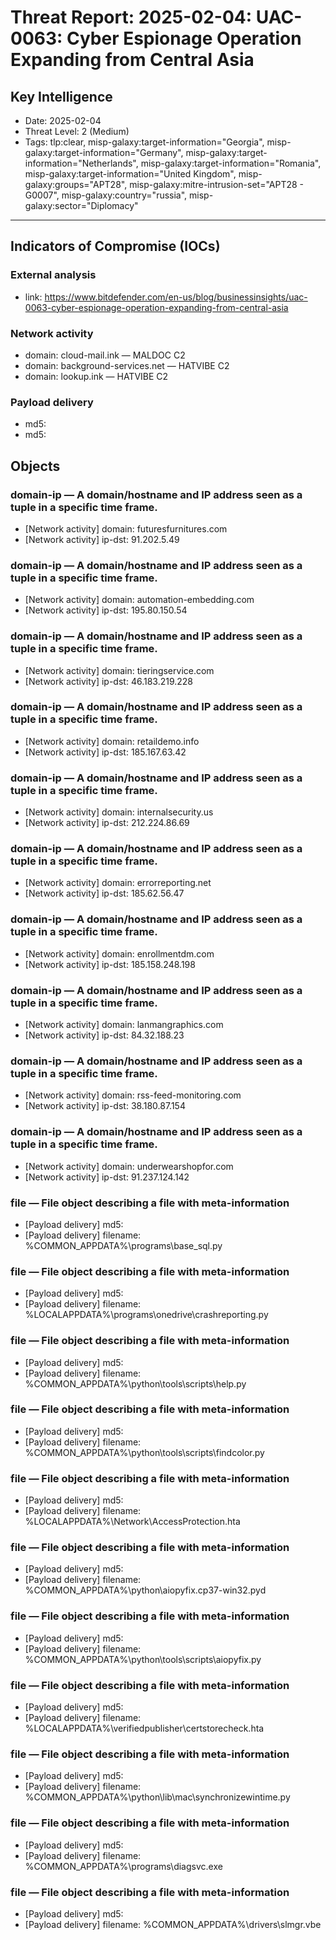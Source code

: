# Threat Report: 2025-02-04: UAC-0063: Cyber Espionage Operation Expanding from Central Asia


## Key Intelligence
* Date: 2025-02-04
* Threat Level: 2 (Medium)
* Tags: tlp:clear, misp-galaxy:target-information="Georgia", misp-galaxy:target-information="Germany", misp-galaxy:target-information="Netherlands", misp-galaxy:target-information="Romania", misp-galaxy:target-information="United Kingdom", misp-galaxy:groups="APT28", misp-galaxy:mitre-intrusion-set="APT28 - G0007", misp-galaxy:country="russia", misp-galaxy:sector="Diplomacy"

---

## Indicators of Compromise (IOCs)
### External analysis
* link: https://www.bitdefender.com/en-us/blog/businessinsights/uac-0063-cyber-espionage-operation-expanding-from-central-asia

### Network activity
* domain: cloud-mail.ink — MALDOC C2
* domain: background-services.net — HATVIBE C2
* domain: lookup.ink — HATVIBE C2

### Payload delivery
* md5: <md5>
* md5: <md5>

## Objects
### domain-ip — A domain/hostname and IP address seen as a tuple in a specific time frame.
* [Network activity] domain: futuresfurnitures.com
* [Network activity] ip-dst: 91.202.5.49

### domain-ip — A domain/hostname and IP address seen as a tuple in a specific time frame.
* [Network activity] domain: automation-embedding.com
* [Network activity] ip-dst: 195.80.150.54

### domain-ip — A domain/hostname and IP address seen as a tuple in a specific time frame.
* [Network activity] domain: tieringservice.com
* [Network activity] ip-dst: 46.183.219.228

### domain-ip — A domain/hostname and IP address seen as a tuple in a specific time frame.
* [Network activity] domain: retaildemo.info
* [Network activity] ip-dst: 185.167.63.42

### domain-ip — A domain/hostname and IP address seen as a tuple in a specific time frame.
* [Network activity] domain: internalsecurity.us
* [Network activity] ip-dst: 212.224.86.69

### domain-ip — A domain/hostname and IP address seen as a tuple in a specific time frame.
* [Network activity] domain: errorreporting.net
* [Network activity] ip-dst: 185.62.56.47

### domain-ip — A domain/hostname and IP address seen as a tuple in a specific time frame.
* [Network activity] domain: enrollmentdm.com
* [Network activity] ip-dst: 185.158.248.198

### domain-ip — A domain/hostname and IP address seen as a tuple in a specific time frame.
* [Network activity] domain: lanmangraphics.com
* [Network activity] ip-dst: 84.32.188.23

### domain-ip — A domain/hostname and IP address seen as a tuple in a specific time frame.
* [Network activity] domain: rss-feed-monitoring.com
* [Network activity] ip-dst: 38.180.87.154

### domain-ip — A domain/hostname and IP address seen as a tuple in a specific time frame.
* [Network activity] domain: underwearshopfor.com
* [Network activity] ip-dst: 91.237.124.142

### file — File object describing a file with meta-information
* [Payload delivery] md5: <md5>
* [Payload delivery] filename: %COMMON\_APPDATA%\programs\base\_sql.py

### file — File object describing a file with meta-information
* [Payload delivery] md5: <md5>
* [Payload delivery] filename: %LOCALAPPDATA%\programs\onedrive\crashreporting.py

### file — File object describing a file with meta-information
* [Payload delivery] md5: <md5>
* [Payload delivery] filename: %COMMON\_APPDATA%\python\tools\scripts\help.py

### file — File object describing a file with meta-information
* [Payload delivery] md5: <md5>
* [Payload delivery] filename: %COMMON\_APPDATA%\python\tools\scripts\findcolor.py

### file — File object describing a file with meta-information
* [Payload delivery] md5: <md5>
* [Payload delivery] filename: %LOCALAPPDATA%\Network\AccessProtection.hta

### file — File object describing a file with meta-information
* [Payload delivery] md5: <md5>
* [Payload delivery] filename: %COMMON\_APPDATA%\python\aiopyfix.cp37-win32.pyd

### file — File object describing a file with meta-information
* [Payload delivery] md5: <md5>
* [Payload delivery] filename: %COMMON\_APPDATA%\python\tools\scripts\aiopyfix.py

### file — File object describing a file with meta-information
* [Payload delivery] md5: <md5>
* [Payload delivery] filename: %LOCALAPPDATA%\verifiedpublisher\certstorecheck.hta

### file — File object describing a file with meta-information
* [Payload delivery] md5: <md5>
* [Payload delivery] filename: %COMMON\_APPDATA%\python\lib\mac\synchronizewintime.py

### file — File object describing a file with meta-information
* [Payload delivery] md5: <md5>
* [Payload delivery] filename: %COMMON\_APPDATA%\programs\diagsvc.exe

### file — File object describing a file with meta-information
* [Payload delivery] md5: <md5>
* [Payload delivery] filename: %COMMON\_APPDATA%\drivers\slmgr.vbe
